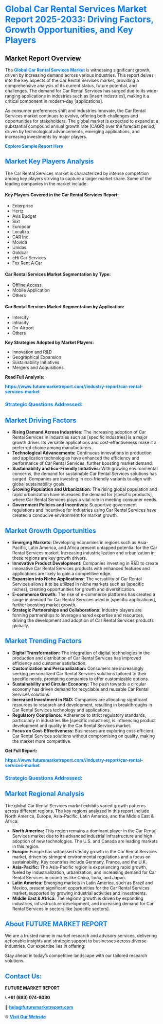 <h1 style="color: #007BFF;">Global Car Rental Services Market Report 2025-2033: Driving Factors, Growth Opportunities, and Key Players</h1>

<section id="overview">
<h2>Market Report Overview</h2>
<p>The <a href="https://www.futuremarketreport.com//industry-report/car-rental-services-market" style="color: #007BFF; text-decoration: none;"><strong>Global Car Rental Services Market</strong></a> is witnessing significant growth, driven by increasing demand across various industries. This report delves into the key aspects of the Car Rental Services market, providing a comprehensive analysis of its current status, future potential, and challenges. The demand for Car Rental Services has surged due to its wide-ranging applications in industries such as [insert industries], making it a critical component in modern-day [applications].</p>
<p>As consumer preferences shift and industries innovate, the Car Rental Services market continues to evolve, offering both challenges and opportunities for stakeholders. The global market is expected to expand at a substantial compound annual growth rate (CAGR) over the forecast period, driven by technological advancements, emerging applications, and increasing investments by major players.</p>
</section>

<section id="overview">
<p><a href="https://www.futuremarketreport.com//request-sample/reportId=54278" style="color: #007BFF; text-decoration: none;"><strong>Explore Sample Report Here</strong></a></p>
</section>

<section id="key-players">
<h2 style="color: #007BFF;">Market Key Players Analysis</h2>
<p>The Car Rental Services market is characterized by intense competition among key players striving to capture a larger market share. Some of the leading companies in the market include:</p>
<h4>Key Players Covered in the Car Rental Services Report:</h4>
<ul><li>Enterprise</li><li>Hertz</li><li>Avis Budget</li><li>Sixt</li><li>Europcar</li><li>Localiza</li><li>CAR Inc.</li><li>Movida</li><li>Unidas</li><li>Goldcar</li><li>eHi Car Services</li><li>Fox Rent A Car</li></ul>
<h4>Car Rental Services Market Segmentation by Type:</h4>
<ul><li>Offline Access</li><li>Mobile Application</li><li>Others</li></ul>

<h4>Car Rental Services Market Segmentation by Application:</h4>
<ul><li>Intercity</li><li>Intracity</li><li>On-Airport</li><li>Others</li></ul>
<p><strong>Key Strategies Adopted by Market Players:</strong></p>
<ul>
<li>Innovation and R&D</li>
<li>Geographical Expansion</li>
<li>Sustainability Initiatives</li>
<li>Mergers and Acquisitions</li>
</ul>
</section>

<section>
<p><strong>Read Full Analysis: </strong></p><a href="https://www.futuremarketreport.com//industry-report/car-rental-services-market" style="color: #007BFF; text-decoration: none;"><strong>https://www.futuremarketreport.com//industry-report/car-rental-services-market</strong></a>
<h3 style="color: #007BFF;">Strategic Questions Addressed:</h3>
</section>

<section id="driving-factors">
<h2 style="color: #007BFF;">Market Driving Factors</h2>
<ul>
<li><strong>Rising Demand Across Industries:</strong> The increasing adoption of Car Rental Services in industries such as [specific industries] is a major growth driver. Its versatile applications and cost-effectiveness make it a preferred choice among manufacturers.</li>
<li><strong>Technological Advancements:</strong> Continuous innovations in production and application technologies have enhanced the efficiency and performance of Car Rental Services, further boosting market demand.</li>
<li><strong>Sustainability and Eco-Friendly Initiatives:</strong> With growing environmental concerns, the demand for sustainable Car Rental Services solutions has surged. Companies are investing in eco-friendly variants to align with global sustainability goals.</li>
<li><strong>Growing Population and Urbanization:</strong> The rising global population and rapid urbanization have increased the demand for [specific products], where Car Rental Services plays a vital role in meeting consumer needs.</li>
<li><strong>Government Policies and Incentives:</strong> Supportive government regulations and incentives for industries using Car Rental Services have created a conducive environment for market growth.</li>
</ul>
</section>

<section id="growth-opportunities">
<h2 style="color: #007BFF;">Market Growth Opportunities</h2>
<ul>
<li><strong>Emerging Markets:</strong> Developing economies in regions such as Asia-Pacific, Latin America, and Africa present untapped potential for the Car Rental Services market. Increasing industrialization and urbanization in these regions are key growth drivers.</li>
<li><strong>Innovative Product Development:</strong> Companies investing in R&D to create innovative Car Rental Services products with enhanced features and applications are likely to gain a competitive edge.</li>
<li><strong>Expansion into Niche Applications:</strong> The versatility of Car Rental Services allows it to be utilized in niche markets such as [specific niches], creating opportunities for growth and diversification.</li>
<li><strong>E-commerce Growth:</strong> The rise of e-commerce platforms has created a surge in demand for Car Rental Services used in [specific applications], further boosting market growth.</li>
<li><strong>Strategic Partnerships and Collaborations:</strong> Industry players are forming partnerships to leverage shared expertise and resources, driving the development and adoption of Car Rental Services products globally.</li>
</ul>
</section>

<section id="trending-factors">
<h2 style="color: #007BFF;">Market Trending Factors</h2>
<ul>
<li><strong>Digital Transformation:</strong> The integration of digital technologies in the production and distribution of Car Rental Services has improved efficiency and customer satisfaction.</li>
<li><strong>Customization and Personalization:</strong> Consumers are increasingly seeking personalized Car Rental Services solutions tailored to their specific needs, prompting companies to offer customizable options.</li>
<li><strong>Sustainability and Circular Economy:</strong> The push towards a circular economy has driven demand for recyclable and reusable Car Rental Services solutions.</li>
<li><strong>Increased Investment in R&D:</strong> Companies are allocating significant resources to research and development, resulting in breakthroughs in Car Rental Services technology and applications.</li>
<li><strong>Regulatory Compliance:</strong> Adherence to strict regulatory standards, particularly in industries like [specific industries], is influencing product development and quality in the Car Rental Services market.</li>
<li><strong>Focus on Cost-Effectiveness:</strong> Businesses are exploring cost-efficient Car Rental Services solutions without compromising on quality, making the market more competitive.</li>
</ul>
</section>

<section>
<p><strong>Get Full Report: </strong></p><a href="https://www.futuremarketreport.com//industry-report/car-rental-services-market" style="color: #007BFF; text-decoration: none;"><strong>https://www.futuremarketreport.com//industry-report/car-rental-services-market</strong></a>
<h3 style="color: #007BFF;">Strategic Questions Addressed:</h3>
</section>


<section id="regional-analysis">
<h2 style="color: #007BFF;">Market Regional Analysis</h2>
<p>The global Car Rental Services market exhibits varied growth patterns across different regions. The key regions analyzed in this report include North America, Europe, Asia-Pacific, Latin America, and the Middle East & Africa:</p>
<ul>
<li><strong>North America:</strong> This region remains a dominant player in the Car Rental Services market due to its advanced industrial infrastructure and high adoption of new technologies. The U.S. and Canada are leading markets in this region.</li>
<li><strong>Europe:</strong> Europe has witnessed steady growth in the Car Rental Services market, driven by stringent environmental regulations and a focus on sustainability. Key countries include Germany, France, and the U.K.</li>
<li><strong>Asia-Pacific:</strong> The Asia-Pacific region is experiencing rapid growth, fueled by industrialization, urbanization, and increasing demand for Car Rental Services in countries like China, India, and Japan.</li>
<li><strong>Latin America:</strong> Emerging markets in Latin America, such as Brazil and Mexico, present significant opportunities for the Car Rental Services market, supported by growing industrial activities and investments.</li>
<li><strong>Middle East & Africa:</strong> The region’s growth is driven by expanding industries, infrastructure development, and increasing demand for Car Rental Services in sectors like [specific sectors].</li>
</ul>
</section>

<footer>
<h2 style="color: #007BFF;">About FUTURE MARKET REPORT</h2>
<p>We are a trusted name in market research and advisory services, delivering actionable insights and strategic support to businesses across diverse industries. Our expertise lies in offering:</p>

<p>Stay ahead in today’s competitive landscape with our tailored research solutions.</p>

<h2 style="color: #007BFF;">Contact Us:</h2>
<p><strong>FUTURE MARKET REPORT</strong></p>
<p>📞 <strong>+91 (883) 074-8030</strong></p>
<p>📧 <strong><a href="mailto:help@futuremarketreport.com" style="color: #007BFF;">help@futuremarketreport.com</a></strong></p>
<p>🌐 <strong><a href="https://www.futuremarketreport.com/" style="color: #007BFF;">Visit Our Website</a></strong></p>
</footer>